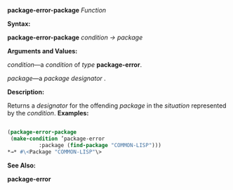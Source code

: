 **package-error-package** *Function* 



**Syntax:** 



**package-error-package** *condition → package* 



**Arguments and Values:** 



*condition*—a *condition* of *type* **package-error**. 



*package*—a *package designator* . 



**Description:** 



Returns a *designator* for the offending *package* in the *situation* represented by the *condition*. **Examples:**
```lisp

(package-error-package 
 (make-condition ’package-error 
		  :package (find-package "COMMON-LISP"))) 
*→* #\<Package "COMMON-LISP"\> 

```
**See Also:** 



**package-error** 





